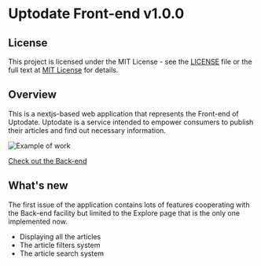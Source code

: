 # Uptodate Front-end v1.0.0

## License

This project is licensed under the MIT License - see the [LICENSE](LICENSE) file or the full text at [MIT License](https://opensource.org/licenses/MIT) for details.

## Overview

This is a nextjs-based web application that represents the Front-end of Uptodate. 
Uptodate is a service intended to empower consumers to publish their articles and find out necessary information.

![Example of work](/git/uptodate.gif)

[Check out the Back-end](https://github.com/Artem340dev/Uptodate)

## What's new

The first issue of the application contains lots of features cooperating with the Back-end facility but limited to the Explore page that is the only one implemented now.
  - Displaying all the articles
  - The article filters system
  - The article search system
